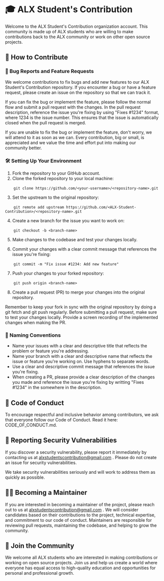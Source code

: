 # 🎓 ALX Student's Contribution
Welcome to the ALX Student's Contribution organization account. This community is made up of ALX students who are willing to make contributions back to the ALX community or work on other open source projects.

## 🚀 How to Contribute

### 🐛 Bug Reports and Feature Requests
We welcome contributions to fix bugs and add new features to our ALX Student's Contribution repository. If you encounter a bug or have a feature request, please create an issue on the repository so that we can track it.

If you can fix the bug or implement the feature, please follow the normal flow and submit a pull request with the changes. In the pull request description, reference the issue you're fixing by using "Fixes #1234" format, where 1234 is the issue number. This ensures that the issue is automatically closed when the pull request is merged.

If you are unable to fix the bug or implement the feature, don't worry, we will attend to it as soon as we can. Every contribution, big or small, is appreciated and we value the time and effort put into making our community better.

### 🛠️ Setting Up Your Environment

1. Fork the repository to your GitHub account.
2. Clone the forked repository to your local machine:

&nbsp;&nbsp;&nbsp;&nbsp;&nbsp;&nbsp; `git clone https://github.com/<your-username>/<repository-name>.git`

3. Set the upstream to the original repository:

&nbsp;&nbsp;&nbsp;&nbsp;&nbsp;&nbsp; `git remote add upstream https://github.com/<ALX-Student-Contribution>/<repository-name>.git`

4. Create a new branch for the issue you want to work on:

&nbsp;&nbsp;&nbsp;&nbsp;&nbsp;&nbsp; `git checkout -b <branch-name>`

5. Make changes to the codebase and test your changes locally.

6. Commit your changes with a clear commit message that references the issue you're fixing:

&nbsp;&nbsp;&nbsp;&nbsp;&nbsp;&nbsp; `git commit -m "Fix issue #1234: Add new feature"`

7. Push your changes to your forked repository:

&nbsp;&nbsp;&nbsp;&nbsp;&nbsp;&nbsp; `git push origin <branch-name>`

8. Create a pull request (PR) to merge your changes into the original repository.

Remember to keep your fork in sync with the original repository by doing a git fetch and git push regularly.
Before submitting a pull request, make sure to test your changes locally. Provide a screen recording of the implemented changes when making the PR.

### 🌟 Naming Conventions
- Name your issues with a clear and descriptive title that reflects the problem or feature you're addressing.
- Name your branch with a clear and descriptive name that reflects the issue or feature you're working on. Use hyphens to separate words.
- Use a clear and descriptive commit message that references the issue you're fixing.
- When creating a PR, please provide a clear description of the changes you made and reference the issue you're fixing by writting "Fixes #1234" in the somewhere in the description. 
## 💬 Code of Conduct
To encourage respectful and inclusive behavior among contributors, we ask that everyone follow our Code of Conduct. Read it here: CODE_OF_CONDUCT.md.

## 🚨 Reporting Security Vulnerabilities
If you discover a security vulnerability, please report it immediately by contacting us at alxstudentscontribution@gmail.com . Please do not create an issue for security vulnerabilities.

We take security vulnerabilities seriously and will work to address them as quickly as possible.

## 👨‍💻 Becoming a Maintainer
If you are interested in becoming a maintainer of the project, please reach out to us at alxstudentscontribution@gmail.com . We will consider candidates based on their contributions to the project, technical expertise, and commitment to our code of conduct. Maintainers are responsible for reviewing pull requests, maintaining the codebase, and helping to grow the community.

## 🤝 Join the Community
We welcome all ALX students who are interested in making contributions or working on open source projects. Join us and help us create a world where everyone has equal access to high-quality education and opportunities for personal and professional growth.
